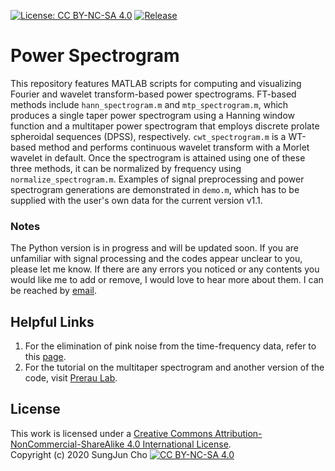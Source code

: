 [![License: CC BY-NC-SA 4.0](https://img.shields.io/badge/License-CC&20BY--NC--SA%204.0-lightgrey.svg)](https://creativecommons.org/licenses/by-nc-sa/4.0/)
[![Release](https://img.shields.io/github/release/scho97/power_spectrogram.svg)](https://github.com/scho97/power_spectrogram/releases/latest)

# Power Spectrogram
This repository features MATLAB scripts for computing and visualizing Fourier and wavelet transform-based power spectrograms. FT-based methods include `hann_spectrogram.m` and `mtp_spectrogram.m`, which produces a single taper power spectrogram using a Hanning window function and a multitaper power spectrogram that employs discrete prolate spheroidal sequences (DPSS), respectively. `cwt_spectrogram.m` is a WT-based method and performs continuous wavelet transform with a Morlet wavelet in default. Once the spectrogram is attained using one of these three methods, it can be normalized by frequency using `normalize_spectrogram.m`. 
Examples of signal preprocessing and power spectrogram generations are demonstrated in `demo.m`, which has to be supplied with the user's own data for the current version v1.1.

### Notes
The Python version is in progress and will be updated soon. If you are unfamiliar with signal processing and the codes appear unclear to you, please let me know. If there are any errors you noticed or any contents you would like me to add or remove, I would love to hear more about them. I can be reached by [email](mailto:scho20@uchciago.edu).

## Helpful Links
1. For the elimination of pink noise from the time-frequency data, refer to this [page](https://www.mathworks.com/matlabcentral/fileexchange/82470-pink-1-f-noise-elimination-for-time-frequency-data?s_tid=srchtitle).
2. For the tutorial on the multitaper spectrogram and another version of the code, visit [Prerau Lab](https://prerau.bwh.harvard.edu/multitaper/).

## License
This work is licensed under a
[Creative Commons Attribution-NonCommercial-ShareAlike 4.0 International License](https://creativecommons.org/licenses/by-nc-sa/4.0/).  
Copyright (c) 2020 SungJun Cho [![CC BY-NC-SA 4.0](https://licensebuttons.net/l/by-nc-sa/4.0/88x31.png)](https://creativecommons.org/licenses/by-nc-sa/4.0/)
